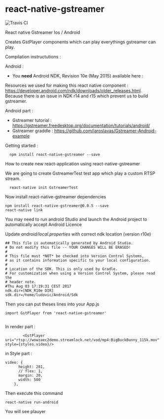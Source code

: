 # react-native-gstreamer

![Travis CI](https://travis-ci.com/Kalyzee/react-native-gstreamer.svg?token=c7RPUv8pu3bda3czshqe&branch=master)



React native Gstreamer Ios / Android

Creates GstPlayer components which can play everythings gstreamer can play.

Compilation instructutions :

Android :
- You __need__  Android NDK, Revision 10e (May 2015) available here :

Resources we used for making this react native component : https://developer.android.com/ndk/downloads/older_releases.html. Because there is an issue in NDK r14 and r15 which prevent us to build gstreamer.


Android part :
- Gstreamer tutorial : https://gstreamer.freedesktop.org/documentation/tutorials/android/
- Gstreamer graddle : https://github.com/jaroslavas/Gstreamer-Android-example


Getting started :

```
  npm install react-native-gstreamer --save
```


How to create new react-application using react-native-gstreamer

We are going to create GstreamerTest test app which play a custom RTSP stream.   

```
  react-native init GstreamerTest
```

Now install react-native-gstreamer dependencies

```
npm install react-native-gstreamer@0.0.5 --save
react-native link
```

You may need to run android Studio and launch the Android project to automatically accept Android Licence


Update  _android/local.properties_ with correct ndk location (version r10e)

```
## This file is automatically generated by Android Studio.
# Do not modify this file -- YOUR CHANGES WILL BE ERASED!
#
# This file must *NOT* be checked into Version Control Systems,
# as it contains information specific to your local configuration.
#
# Location of the SDK. This is only used by Gradle.
# For customization when using a Version Control System, please read the
# header note.
#Thu Aug 03 17:19:31 CEST 2017
ndk.dir=[NDK_R10e DIR]
sdk.dir=/home/ludovic/Android/Sdk
```

Then you can put theses lines into your App.js

```
import GstPlayer from 'react-native-gstreamer'


``` 

In render part :

```
        <GstPlayer uri="rtsp://wowzaec2demo.streamlock.net/vod/mp4:BigBuckBunny_115k.mov"  style={styles.video}/>

``` 


in Style part : 

```
video: {
      height: 281,
      // flex: 1,
      margin: 20,
      width: 500
    },
```


Then execute this command
```
react-native run-android
```

You will see plauyer
